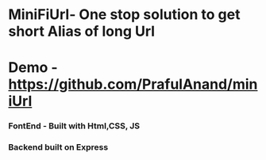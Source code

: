 # MiniFiUrl- One stop solution to get short Alias of long Url
# Demo - https://github.com/PrafulAnand/miniUrl
### FontEnd - Built with Html,CSS, JS
### Backend built on Express
